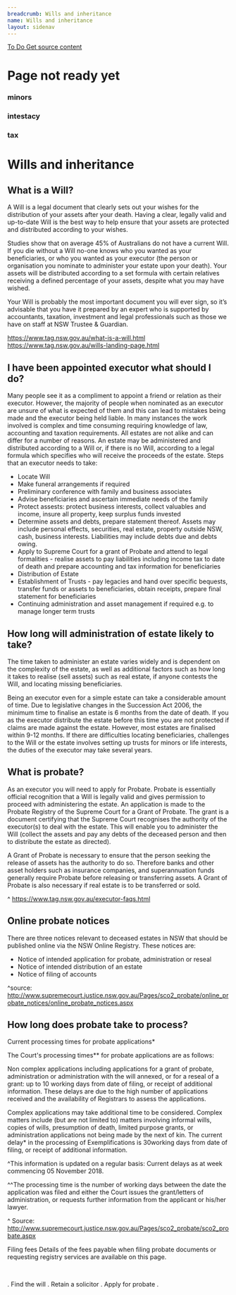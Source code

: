 ```yaml
---
breadcrumb: Wills and inheritance
name: Wills and inheritance
layout: sidenav
---
```


<a class="au-progress-indicator__link au-progress-indicator__link--todo" href="#url">
      <span class="au-progress-indicator__status">To Do</span>
      Get source content
    </a>
<!-- <a class="au-progress-indicator__link au-progress-indicator__link--todo" href="#url">
          <span class="au-progress-indicator__status">To Do</span>
          Language and structure edit
    </a>
<a class="au-progress-indicator__link au-progress-indicator__link--todo" href="#url">
          <span class="au-progress-indicator__status">To Do</span>
          Researcher review
    </a>
<a class="au-progress-indicator__link au-progress-indicator__link--todo" href="#url">
          <span class="au-progress-indicator__status">To Do</span>
          User testing
    </a>
<a class="au-progress-indicator__link au-progress-indicator__link--todo" href="#url">
              <span class="au-progress-indicator__status">To Do</span>
          Stakeholder review/pair writing
    </a>
<a class="au-progress-indicator__link au-progress-indicator__link--todo" href="#url">
              <span class="au-progress-indicator__status">To Do</span>
              Live
    </a>
-->

# Page not ready yet
### minors
### intestacy
### tax

# Wills and inheritance

##  What is a Will?

A Will is a legal document that clearly sets out your wishes for the distribution of your assets after your death. Having a clear, legally valid and up-to-date Will is the best way to help ensure that your assets are protected and distributed according to your wishes.

Studies show that on average 45% of Australians do not have a current Will. If you die without a Will no-one knows who you wanted as your beneficiaries, or who you wanted as your executor (the person or organisation you nominate to administer your estate upon your death). Your assets will be distributed according to a set formula with certain relatives receiving a defined percentage of your assets, despite what you may have wished.

Your Will is probably the most important document you will ever sign, so it’s advisable that you have it prepared by an expert who is supported by accountants, taxation, investment and legal professionals such as those we have on staff at NSW Trustee & Guardian.

https://www.tag.nsw.gov.au/what-is-a-will.html
https://www.tag.nsw.gov.au/wills-landing-page.html

## I have been appointed executor what should I do?
Many people see it as a compliment to appoint a friend or relation as their executor. However, the majority of people when nominated as an executor are unsure of what is expected of them and this can lead to mistakes being made and the executor being held liable. In many instances the work involved is complex and time consuming requiring knowledge of law, accounting and taxation requirements. All estates are not alike and can differ for a number of reasons. An estate may be administered and distributed according to a Will or, if there is no Will, according to a legal formula which specifies who will receive the proceeds of the estate.
Steps that an executor needs to take:

* Locate Will
* Make funeral arrangements if required
* Preliminary conference with family and business associates
* Advise beneficiaries and ascertain immediate needs of the family
* Protect assests: protect business interests, collect valuables and income, insure all property, keep surplus funds invested
* Determine assets and debts, prepare statement thereof. Assets may include personal effects, securities, real estate, property outside NSW, cash, business interests. Liabilities may include debts due and debts owing.
* Apply to Supreme Court for a grant of Probate and attend to legal formalities - realise assets to pay liabilities including income tax to date of death and prepare accounting and tax information for beneficiaries
* Distribution of Estate
* Establishment of Trusts - pay legacies and hand over specific bequests, transfer funds or assets to beneficiaries, obtain receipts, prepare final statement for beneficiaries
* Continuing administration and asset management if required e.g. to manage longer term trusts

## How long will administration of estate likely to take?
The time taken to administer an estate varies widely and is dependent on the complexity of the estate, as well as additional factors such as how long it takes to realise (sell assets) such as real estate, if anyone contests the Will, and locating missing beneficiaries.   

Being an executor even for a simple estate can take a considerable amount of time. Due to legislative changes in the Succession Act 2006, the minimum time to finalise an estate is 6 months from the date of death.  If you as the executor distribute the estate before this time you are not protected if claims are made against the estate. However, most estates are finalised within 9-12 months. If there are difficulties locating beneficiaries, challenges to the Will or the estate involves setting up trusts for minors or life interests, the duties of the executor may take several years.

## What is probate?
As an executor you will need to apply for Probate. Probate is essentially official recognition that a Will is legally valid and gives permission to proceed with administering the estate. An application is made to the Probate Registry of the Supreme Court for a Grant of Probate. The grant is a document certifying that the Supreme Court recognises the authority of the executor(s) to deal with the estate. This will enable you to administer the Will (collect the assets and pay any debts of the deceased person and then to distribute the estate as directed).

A Grant of Probate is necessary to ensure that the person seeking the release of assets has the authority to do so. Therefore banks and other asset holders such as insurance companies, and superannuation funds generally require Probate before releasing or transferring assets. A Grant of Probate is also necessary if real estate is to be transferred or sold.

^ https://www.tag.nsw.gov.au/executor-faqs.html

## Online probate notices
There are three notices relevant to deceased estates in NSW that should be published online via the NSW Online Registry.
These notices are:

* Notice of intended application for probate, administration or reseal
* Notice of intended distribution of an estate
* Notice of filing of accounts

^source: http://www.supremecourt.justice.nsw.gov.au/Pages/sco2_probate/online_probate_notices/online_probate_notices.aspx


## How long does probate take to process?

Curren​t processing times for probate applicat​​ions​​*

The Court's processing times** for probate applications are as follows:

Non complex applications including applications for a grant of probate, administration or administration with the will annexed, or for a reseal of a grant: up to 10 working days from date of filing, or receipt of additional information. These delays are due to the high number of applications received and the availability of Registrars to assess the applications.

Complex applications may take additional time to be considered. Complex matters include (but are not limited to) matters involving informal wills, copies of wills, presumption of death, limited purpose grants, or administration applications not being made by the next of kin.
The current delay* in the processing of Exemplifications is 30 ​working days from date of filing, or receipt of additional information.  

^This information is updated on a regular basis: ​​​Current delays as at week commencing 05 November 2018.​

^^The processing time is the number of working days between the date the application was filed and either the Court issues the grant/letters of administration, or requests further information from the applicant or his/her lawyer. ​

^ Source: http://www.supremecourt.justice.nsw.gov.au/Pages/sco2_probate/sco2_probate.aspx

Filing fees
Details of the fees payable when filing probate documents or requesting registry services are available on this page.

​​



. Find the will
. Retain a solicitor
. Apply for probate
.
